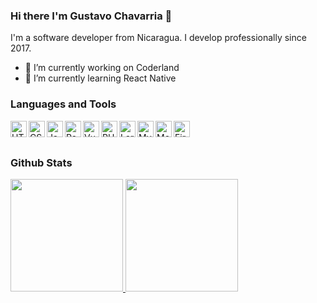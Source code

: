 ### Hi there I'm Gustavo Chavarria 👋

I'm a software developer from Nicaragua. I develop professionally since 2017.


<!--
**gustavochavarria/gustavochavarria** is a ✨ _special_ ✨ repository because its `README.md` (this file) appears on your GitHub profile.

Here are some ideas to get you started:
-->

- 🔭 I’m currently working on Coderland
- 🌱 I’m currently learning React Native
<!-- - 👯 I’m looking to collaborate on ...  -->
<!-- - 🤔 I’m looking for help with ... -->
<!-- - 💬 Ask me about ... -->
<!-- - 📫 How to reach me: ... -->
<!-- - 😄 Pronouns: ... -->
<!-- - ⚡ Fun fact: ... -->

### Languages and Tools
<img align="left" title="HTML" alt="HTML" width="26px" src="https://img.icons8.com/color/344/html-5--v1.png" />
<img align="left" title="CSS3" alt="CSS3" width="26px" src="https://img.icons8.com/color/344/css3.png" />
<img align="left" title="Javascript" alt="Javascript" width="26px" src="https://img.icons8.com/color/48/000000/javascript.png"/>
<img align="left" title="React" alt="React" width="26px" src="https://img.icons8.com/officel/344/react.png"/>
<img align="left" title="Vue.js" alt="Vue.js" width="26px" src="https://img.icons8.com/color/344/vue-js.png"/>
<img align="left" title="PHP" alt="PHP" width="26px" src="https://img.icons8.com/officel/344/php-logo.png"/>
<img align="left" title="Laravel" alt="Laravel" width="26px" src="https://img.icons8.com/fluency/344/laravel.png"/>
<img align="left" title="MySQL" alt="MySQL" width="26px" src="https://img.icons8.com/ios/344/mysql.png"/>
<img align="left" title="MongoDB" alt="MongoDB" width="26px" src="https://img.icons8.com/color/344/mongodb.png"/>
<img align="left" title="Firebase" alt="Firebase" width="26px" src="https://img.icons8.com/color/344/firebase.png"/>


<br/><br/>

### Github Stats
<a href="https://github.com/gustavochavarria">
  <img height="180em" src="https://github-readme-stats-eight-theta.vercel.app/api?username=gustavochavarria&show_icons=true&theme=light&count_private=true"/>
  <img height="180em" src="https://github-readme-stats-eight-theta.vercel.app/api/top-langs/?username=gustavochavarria&layout=compact&langs_count=8&theme=light&count_private=true"/>
</a>  



